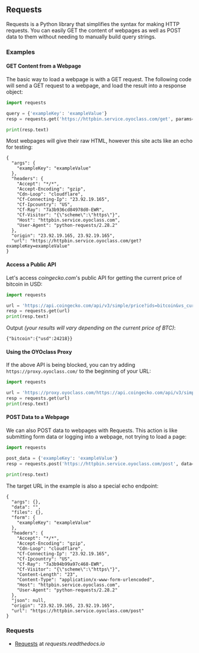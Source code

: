 ## Requests

Requests is a Python library that simplifies the syntax for making HTTP requests. You can easily GET the content of webpages as well as POST data to them without needing to manually build query strings.

### Examples

#### GET Content from a Webpage

The basic way to load a webpage is with a GET request. The following code will send a GET request to a webpage, and load the result into a response object:

```python
import requests

query = {'exampleKey': 'exampleValue'}
resp = requests.get('https://httpbin.service.oyoclass.com/get', params=query)

print(resp.text)
```

Most webpages will give their raw HTML, however this site acts like an echo for testing:

```text
{
  "args": {
    "exampleKey": "exampleValue"
  },
  "headers": {
    "Accept": "*/*",
    "Accept-Encoding": "gzip",
    "Cdn-Loop": "cloudflare",
    "Cf-Connecting-Ip": "23.92.19.165",
    "Cf-Ipcountry": "US",
    "Cf-Ray": "7a3b936cd84978d0-EWR",
    "Cf-Visitor": "{\"scheme\":\"https\"}",
    "Host": "httpbin.service.oyoclass.com",
    "User-Agent": "python-requests/2.28.2"
  },
  "origin": "23.92.19.165, 23.92.19.165",
  "url": "https://httpbin.service.oyoclass.com/get?exampleKey=exampleValue"
}
```

#### Access a Public API

Let's access _coingecko.com_'s public API for getting the current price of bitcoin in USD:

```python
import requests

url = 'https://api.coingecko.com/api/v3/simple/price?ids=bitcoin&vs_currencies=usd'
resp = requests.get(url)
print(resp.text)
```

Output _(your results will vary depending on the current price of BTC)_:

```text
{"bitcoin":{"usd":24218}}
```

#### Using the OYOclass Proxy

If the above API is being blocked, you can try adding `https://proxy.oyoclass.com/` to the beginning of your URL:

```python
import requests

url = 'https://proxy.oyoclass.com/https://api.coingecko.com/api/v3/simple/price?ids=bitcoin&vs_currencies=usd'
resp = requests.get(url)
print(resp.text)
```

#### POST Data to a Webpage

We can also POST data to webpages with Requests. This action is like submitting form data or logging into a webpage, not trying to load a page:

```python
import requests

post_data = {'exampleKey': 'exampleValue'}
resp = requests.post('https://httpbin.service.oyoclass.com/post', data=post_data)

print(resp.text)
```

The target URL in the example is also a special echo endpoint:

```text
{
  "args": {},
  "data": "",
  "files": {},
  "form": {
    "exampleKey": "exampleValue"
  },
  "headers": {
    "Accept": "*/*",
    "Accept-Encoding": "gzip",
    "Cdn-Loop": "cloudflare",
    "Cf-Connecting-Ip": "23.92.19.165",
    "Cf-Ipcountry": "US",
    "Cf-Ray": "7a3b94b99a97c468-EWR",
    "Cf-Visitor": "{\"scheme\":\"https\"}",
    "Content-Length": "23",
    "Content-Type": "application/x-www-form-urlencoded",
    "Host": "httpbin.service.oyoclass.com",
    "User-Agent": "python-requests/2.28.2"
  },
  "json": null,
  "origin": "23.92.19.165, 23.92.19.165",
  "url": "https://httpbin.service.oyoclass.com/post"
}
```

### Requests

-   [Requests](https://requests.readthedocs.io/en/latest/) at _requests.readthedocs.io_
